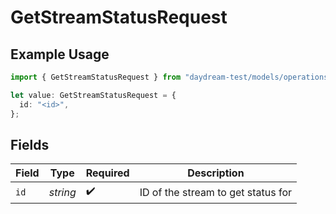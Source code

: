 # GetStreamStatusRequest

## Example Usage

```typescript
import { GetStreamStatusRequest } from "daydream-test/models/operations";

let value: GetStreamStatusRequest = {
  id: "<id>",
};
```

## Fields

| Field                              | Type                               | Required                           | Description                        |
| ---------------------------------- | ---------------------------------- | ---------------------------------- | ---------------------------------- |
| `id`                               | *string*                           | :heavy_check_mark:                 | ID of the stream to get status for |